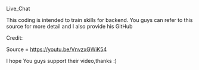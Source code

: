 Live_Chat 

This coding is intended to train skills for backend. You guys can refer to this source for more detail and I also provide his GitHub

Credit:

Source = https://youtu.be/VnvzxGWiK54 

I hope You guys support their video,thanks :)
